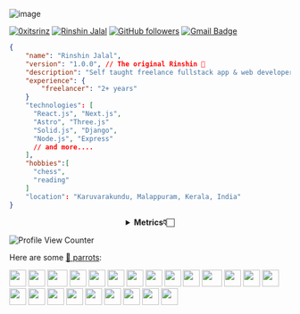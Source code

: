 ![image](https://user-images.githubusercontent.com/88965873/197006948-facda65e-91b8-435c-88c2-2ed2ddbe00ea.png)

<a href="https://twitter.com/0xitsrinz" target="blank"><img src="https://img.shields.io/twitter/follow/0xitsrinz?logo=twitter&style=for-the-badge" alt="0xitsrinz" /></a>
[![Rinshin Jalal](https://img.shields.io/badge/-LinkedIn-blue?style=for-the-badge&labelColor=1ca0f1&logo=LinkedIn&logoColor=white&link=https://www.linkedin.com/in/rinshin-jalal-09859021b/)](https://www.linkedin.com/in/rinshin-jalal-09859021b/)
[![GitHub followers](https://img.shields.io/github/followers/Rinshin-Jalal?label=Follow&style=for-the-badge)](https://github.com/Rinshin-Jalal/?tab=follow)
[![Gmail Badge](https://img.shields.io/badge/-Gmail-c14438?style=for-the-badge&logo=Gmail&logoColor=white&link=mailto:rinzhinjalal@gmail.com)](mailto:rinzhinjalal@gmail.com)

```json
{
    "name": "Rinshin Jalal",
    "version": "1.0.0", // The original Rinshin 🦊
    "description": "Self taught freelance fullstack app & web developer from kerala,India.",
    "experience": {
        "freelancer": "2+ years"
    }
    "technologies": [
      "React.js", "Next.js", 
      "Astro", "Three.js"
      "Solid.js", "Django",
      "Node.js", "Express"
      // and more....
    ],
    "hobbies":[
      "chess",
      "reading"
    ]
    "location": "Karuvarakundu, Malappuram, Kerala, India"
}

```


<div align="center">
    <details>
        <summary><b>Metrics👇🏻</b></summary>
    <br>
        
<img src="https://metrics.lecoq.io/Rinshin-jalal?template=terminal&lines=1&habits=1&code=1&tweets=1&base=header%2C%20activity%2C%20community%2C%20repositories%2C%20metadata&base.indepth=false&base.hireable=false&base.skip=false&lines=false&lines.sections=base&lines.repositories.limit=4&lines.history.limit=1&habits=false&habits.from=200&habits.days=14&habits.facts=true&habits.charts=false&habits.charts.type=classic&habits.trim=false&habits.languages.limit=8&habits.languages.threshold=0%25&code=false&code.lines=12&code.load=400&code.days=3&code.visibility=public&tweets=false&tweets.user=0xrinshin&tweets.attachments=true&tweets.limit=2&config.timezone=Asia%2FKolkata&config.twemoji=true" height='100%'/>
    </details>
</div>



 ![Profile View Counter](https://komarev.com/ghpvc/?username=rinshin-jalal)  
 
 Here are some [🦜 parrots](https://cultofthepartyparrot.com):
 <div>
    <img src="https://cultofthepartyparrot.com/parrots/hd/githubparrot.gif" width="30" height="30"/>
    <img src="https://cultofthepartyparrot.com/flags/hd/indiaparrot.gif" width="30" height="30"/>
    <img src="https://cultofthepartyparrot.com/parrots/asyncparrot.gif" width="36" height="30"/>
    <img src="https://cultofthepartyparrot.com/parrots/harrypotterparrot.gif" width="30" height="30"/>
    <img src="https://cultofthepartyparrot.com/parrots/hd/60fpsparrot.gif" width="30" height="30"/>
    <img src="https://cultofthepartyparrot.com/parrots/hd/jumpingparrot.gif" width="30" height="30"/>
    <img src="https://cultofthepartyparrot.com/parrots/hd/opensourceparrot.gif" width="30" height="30"/>
    <img src="https://cultofthepartyparrot.com/parrots/hd/dealwithitnowparrot.gif" width="30" height="30"/>
    <img src="https://cultofthepartyparrot.com/parrots/hd/hypnoparrotlight.gif" width="30" height="30"/>
    <img src="https://cultofthepartyparrot.com/parrots/databaseparrot.gif" width="30" height="30"/>
    <img src="https://cultofthepartyparrot.com/parrots/fixparrot.gif" width="36" height="30"/>
    <img src="https://cultofthepartyparrot.com/parrots/hd/laptop_parrot.gif" width="30" height="30"/>
    <img src="https://cultofthepartyparrot.com/parrots/hd/spinningparrot.gif" width="30" height="30"/>
    <img src="https://cultofthepartyparrot.com/parrots/hd/levitationparrot.gif" width="30" height="30"/>
    <img src="https://cultofthepartyparrot.com/parrots/hd/meldparrot.gif" width="30" height="30"/>
    <img src="https://cultofthepartyparrot.com/parrots/slomoparrot.gif" width="30" height="30"/>
    <img src="https://cultofthepartyparrot.com/parrots/hd/moonwalkingparrot.gif" width="30" height="30"/>
    <img src="https://cultofthepartyparrot.com/parrots/hd/stableparrot.gif" width="30" height="30"/>
    <img src="https://cultofthepartyparrot.com/parrots/hd/scienceparrot.gif" width="30" height="30"/>
    <img src="https://cultofthepartyparrot.com/parrots/hd/pirateparrot.gif" width="30" height="30"/>
    <img src="https://cultofthepartyparrot.com/parrots/hd/footballparrot.gif" width="30" height="30"/>
    <img src="https://cultofthepartyparrot.com/parrots/hd/illuminatiparrot.gif" width="30" height="30"/>
    <img src="https://cultofthepartyparrot.com/parrots/hd/hypnoparrotdark.gif" width="30" height="30"/>
</div>

<!-- inspired / copied from https://github.com/ashleymavericks/ashleymavericks/edit/master/README.md / https://github.com/Xunzhuo/Xunzhuo/edit/master/README.md The truth -->
